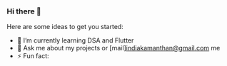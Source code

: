 ### Hi there 👋
Here are some ideas to get you started:

- 🌱 I’m currently learning DSA and Flutter
- 💬 Ask me about my projects or [mail]indiakamanthan@gmail.com   me
- ⚡ Fun fact: 

